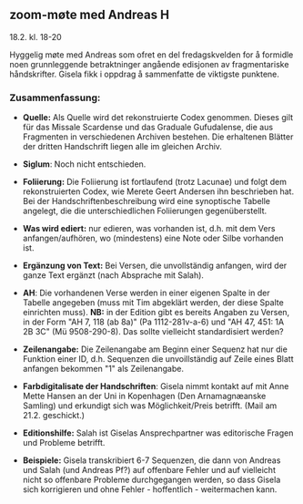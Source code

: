 ## zoom-møte med Andreas H

18.2. kl. 18-20

Hyggelig møte med Andreas som ofret en del fredagskvelden for å formidle noen grunnleggende betraktninger angående edisjonen av fragmentariske håndskrifter. Gisela fikk i oppdrag å sammenfatte de viktigste punktene.

### Zusammenfassung:

- <b>Quelle:</b> Als Quelle wird det rekonstruierte Codex genommen.  Dieses gilt für das Missale Scardense und das Graduale Gufudalense, die aus Fragmenten in verschiedenen Archiven bestehen.  Die erhaltenen Blätter der dritten Handschrift liegen alle im gleichen Archiv.

- <b>Siglum</b>: Noch nicht entschieden.

- <b>Foliierung:</b> Die Foliierung ist fortlaufend (trotz Lacunae) und folgt dem rekonstruierten Codex, wie Merete Geert Andersen ihn beschrieben hat.  Bei der Handschriftenbeschreibung wird eine synoptische Tabelle angelegt, die die unterschiedlichen Foliierungen gegenüberstellt.

- <b>Was wird ediert:</b> nur edieren, was vorhanden ist, d.h. mit dem Vers anfangen/aufhören, wo (mindestens) eine Note oder Silbe vorhanden ist.

- <b>Ergänzung von Text:</b> Bei Versen, die unvollständig anfangen, wird der ganze Text ergänzt (nach Absprache mit Salah).

- <b>AH</b>: Die vorhandenen Verse werden in einer eigenen Spalte in der Tabelle angegeben (muss mit Tim abgeklärt werden, der diese Spalte einrichten muss).  <b>NB:</b> in der Edition gibt es bereits Angaben zu Versen, in der Form  "AH 7, 118 (ab 8a)" (Pa 1112-281v-a-6)  und "AH 47, 451: 1A 2B 3C" (Mü 9508-290-8).  Das sollte vielleicht standardisiert werden?

- <b>Zeilenangabe:</b> Die Zeilenangabe am Beginn einer Sequenz hat nur die Funktion einer ID, d.h. Sequenzen die unvoillständig auf Zeile eines Blatt anfangen bekommen "1" als Zeilenangabe.

- <b>Farbdigitalisate der Handschriften</b>: Gisela nimmt kontakt auf mit Anne Mette Hansen an der Uni in Kopenhagen (Den Arnamagnæanske Samling) und erkundigt sich was Möglichkeit/Preis betrifft. (Mail am 21.2. geschickt.)

- <b>Editionshilfe:</b> Salah ist Giselas Ansprechpartner was editorische Fragen und Probleme betrifft.

- <b>Beispiele:</b> Gisela transkribiert 6-7 Sequenzen, die dann von Andreas und Salah (und Andreas Pf?) auf offenbare Fehler und auf vielleicht nicht so offenbare Probleme durchgegangen werden, so dass Gisela sich korrigieren und ohne Fehler - hoffentlich - weitermachen kann.
